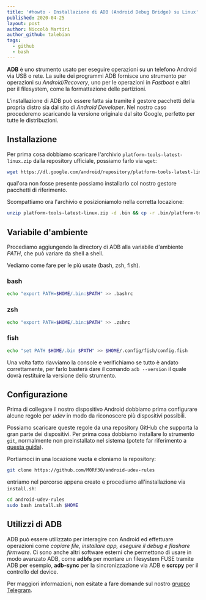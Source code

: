 ```yaml
---
title: '#howto - Installazione di ADB (Android Debug Bridge) su Linux'
published: 2020-04-25
layout: post
author: Niccolò Martiri
author_github: talebian
tags:
  - github  
  - bash
---
```

**ADB** è uno strumento usato per eseguire operazioni su un telefono Android via USB o rete. La suite dei programmi ADB fornisce uno strumento per operazioni su _Android/Recovery_, uno per le operazioni in _Fastboot_ e altri per il filesystem, come la formattazione delle partizioni.

L'installazione di ADB può essere fatta sia tramite il gestore pacchetti della propria distro sia dal sito di _Android Developer_. Nel nostro caso procederemo scaricando la versione originale dal sito Google, perfetto per tutte le distribuzioni. 

## Installazione

Per prima cosa dobbiamo scaricare l'archivio `platform-tools-latest-linux.zip` dalla repository ufficiale, possiamo farlo via `wget`:

```bash
wget https://dl.google.com/android/repository/platform-tools-latest-linux.zip
```

qual'ora non fosse presente possiamo installarlo col nostro gestore pacchetti di riferimento.

Scompattiamo ora l'archivio e posizioniamolo nella corretta locazione:

```bash
unzip platform-tools-latest-linux.zip -d .bin && cp -r .bin/platform-tools/* .bin && rm -rf .bin/platform-tools
```

## Variabile d'ambiente

Procediamo aggiungendo la directory di ADB alla variabile d'ambiente *PATH*, che può variare da shell a shell.

Vediamo come fare per le più usate (bash, zsh, fish).

### bash

```bash
echo "export PATH=$HOME/.bin:$PATH" >> .bashrc
```

### zsh

```bash
echo "export PATH=$HOME/.bin:$PATH" >> .zshrc
```

### fish

```bash
echo "set PATH $HOME/.bin $PATH" >> $HOME/.config/fish/config.fish
```

Una volta fatto riavviamo la console e verifichiamo se tutto è andato correttamente, per farlo basterà dare il comando `adb --version` il quale dovrà restituire la versione dello strumento.

## Configurazione

Prima di collegare il nostro dispositivo Android dobbiamo prima configurare alcune regole per *udev* in modo da riconoscere più dispositivi possibili.

Possiamo scaricare queste regole da una repository GitHub che supporta la gran parte dei dispositivi. Per prima cosa dobbiamo installare lo strumento `git`, normalmente non preinstallato nel sistema (potete far riferimento a <a href="https://linuxhub.it/articles/howto-installazione-di-git-su-ogni-distribuzione-linux">questa guida</a>).

Portiamoci in una locazione vuota e cloniamo la repository:

```bash
git clone https://github.com/M0Rf30/android-udev-rules
```

entriamo nel percorso appena creato e procediamo all'installazione via `install.sh`:

```bash
cd android-udev-rules 
sudo bash install.sh $HOME
```

## Utilizzi di ADB

ADB può essere utilizzato per interagire con Android ed effettuare operazioni come _copiare file, installare app, eseguire il debug e flashare firmware_. Ci sono anche altri software esterni che permettono di usare in modo avanzato ADB, come **adbfs** per montare un filesystem FUSE tramite ADB per esempio, **adb-sync** per la sincronizzazione via ADB e **scrcpy** per il controllo del device.

Per maggiori informazioni, non esitate a fare domande sul nostro [gruppo Telegram](https://t.me/linuxpeople).